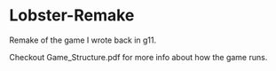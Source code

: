 # Lobster-Remake
Remake of the game I wrote back in g11.

Checkout Game_Structure.pdf for more info about how the game runs.
